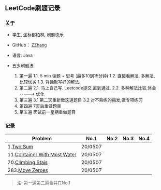 ## LeetCode刷题记录

### 关于
- 学生, 坐标都柏林, 刷题快乐

- GitHub： [ZZhang](https://github.com/ZhongyanZHANG)

- 语言: Java

- 五步刷题法: 
  1. 第一遍
     1.1. 5 min 读题 + 思考 (最多10到15分钟)
     1.2. 直接看解法, 多解法,比较优劣
     1.3. 背诵默写好的解法.
  2. 第二遍
      2.1. 马上自己写. Leetcode提交,直到通过.
      2.2. 多种解法比较,体会 -----> 优化
  3. 第三遍
       3.1 第二天重新做这道题目
       3.2 对不熟练的揭发,做专项练习
  4. 第四遍 
       7天后重做题目
  5. 第五遍
       面试前一星期重做题目

### 记录
| Problem    | No.1    | No.2 | No.3 | No.4 |
| ---------- | ------- | ---- | ---- | ---- |
| 1.[Two Sum](1.TwoSum/Solution.java) | 20/0507 |      |      |      |
| 11.[Container With Most Water](11.Container_With_Most_Water/Solution.java) |  20/0507       |      |      |      |
|  70.[Climbing Stais](70.ClimbingStairs/Solution.java) |   20/0507    |      |      |      |
| 283.[Move Zeroes](283.MoveZeroes/Solution.java) | 20/0507  |      |      |      |

> 注: 第一遍第二遍合并在No.1